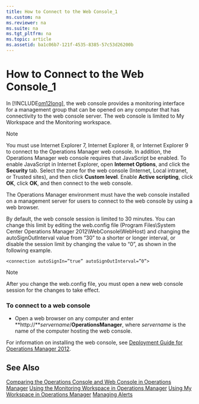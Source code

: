 ```yaml
---
title: How to Connect to the Web Console_1
ms.custom: na
ms.reviewer: na
ms.suite: na
ms.tgt_pltfrm: na
ms.topic: article
ms.assetid: ba1c06b7-121f-4535-8385-57c53d26200b
---
```

# How to Connect to the Web Console_1
In [!INCLUDE[om12long](../Token/om12long_md.md)], the web console provides a monitoring interface for a management group that can be opened on any computer that has connectivity to the web console server. The web console is limited to My Workspace and the Monitoring workspace.

> [!NOTE]
> You must use Internet Explorer 7, Internet Explorer 8, or Internet Explorer 9 to connect to the Operations Manager web console. In addition, the Operations Manager web console requires that JavaScript be enabled. To enable JavaScript in Internet Explorer, open **Internet Options**, and click the **Security** tab. Select the zone for the web console \(Internet, Local intranet, or Trusted sites\), and then click **Custom level**. Enable **Active scripting**, click **OK**, click **OK**, and then connect to the web console.

The Operations Manager environment must have the web console installed on a management server for users to connect to the web console by using a web browser.

By default, the web console session is limited to 30 minutes. You can change this limit by editing the web.config file \(Program Files\\System Center Operations Manager 2012\\WebConsole\\WebHost\) and changing the autoSignOutInterval value from “30” to a shorter or longer interval, or disable the session limit by changing the value to “0”, as shown in the following example.

```
<connection autoSignIn=”true” autoSignOutInterval=”0”>
```

> [!NOTE]
> After you change the web.config file, you must open a new web console session for the changes to take effect.

### To connect to a web console

-   Open a web browser on any computer and enter **http:\/\/***servername*\/**OperationsManager**, where *servername* is the name of the computer hosting the web console.

For information on installing the web console, see [Deployment Guide for Operations Manager 2012](http://go.microsoft.com/fwlink/p/?LinkID=213291).

## See Also
[Comparing the Operations Console and Web Console in Operations Manager](../Topic/Comparing-the-Operations-Console-and-Web-Console-in-Operations-Manager.md)
[Using the Monitoring Workspace in Operations Manager](../Topic/Using-the-Monitoring-Workspace-in-Operations-Manager.md)
[Using My Workspace in Operations Manager](../Topic/Using-My-Workspace-in-Operations-Manager.md)
[Managing Alerts](../Topic/Managing-Alerts.md)

